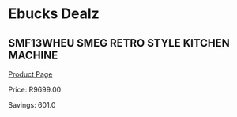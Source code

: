 
# Ebucks Dealz
## SMF13WHEU SMEG RETRO STYLE KITCHEN MACHINE
[Product Page](https://www.ebucks.com/web/shop/productSelected.do?prodId=1169626169&catId=704987863)

Price: R9699.00

Savings: 601.0


	